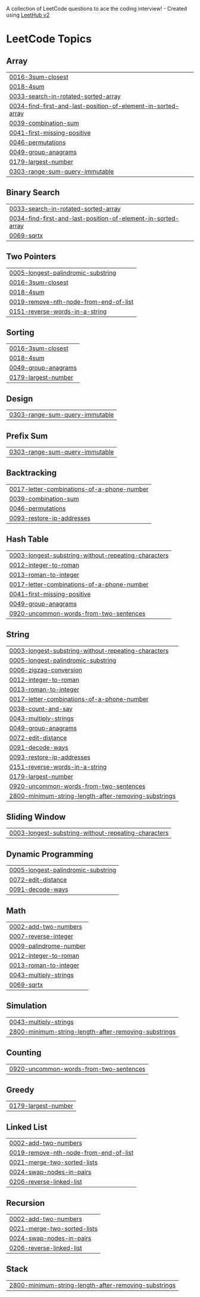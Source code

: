 A collection of LeetCode questions to ace the coding interview! - Created using [LeetHub v2](https://github.com/arunbhardwaj/LeetHub-2.0)
<!---LeetCode Topics Start-->
# LeetCode Topics
## Array
|  |
| ------- |
| [0016-3sum-closest](https://github.com/NihanthReddyKeesara/LeetCode/tree/master/0016-3sum-closest) |
| [0018-4sum](https://github.com/NihanthReddyKeesara/LeetCode/tree/master/0018-4sum) |
| [0033-search-in-rotated-sorted-array](https://github.com/NihanthReddyKeesara/LeetCode/tree/master/0033-search-in-rotated-sorted-array) |
| [0034-find-first-and-last-position-of-element-in-sorted-array](https://github.com/NihanthReddyKeesara/LeetCode/tree/master/0034-find-first-and-last-position-of-element-in-sorted-array) |
| [0039-combination-sum](https://github.com/NihanthReddyKeesara/LeetCode/tree/master/0039-combination-sum) |
| [0041-first-missing-positive](https://github.com/NihanthReddyKeesara/LeetCode/tree/master/0041-first-missing-positive) |
| [0046-permutations](https://github.com/NihanthReddyKeesara/LeetCode/tree/master/0046-permutations) |
| [0049-group-anagrams](https://github.com/NihanthReddyKeesara/LeetCode/tree/master/0049-group-anagrams) |
| [0179-largest-number](https://github.com/NihanthReddyKeesara/LeetCode/tree/master/0179-largest-number) |
| [0303-range-sum-query-immutable](https://github.com/NihanthReddyKeesara/LeetCode/tree/master/0303-range-sum-query-immutable) |
## Binary Search
|  |
| ------- |
| [0033-search-in-rotated-sorted-array](https://github.com/NihanthReddyKeesara/LeetCode/tree/master/0033-search-in-rotated-sorted-array) |
| [0034-find-first-and-last-position-of-element-in-sorted-array](https://github.com/NihanthReddyKeesara/LeetCode/tree/master/0034-find-first-and-last-position-of-element-in-sorted-array) |
| [0069-sqrtx](https://github.com/NihanthReddyKeesara/LeetCode/tree/master/0069-sqrtx) |
## Two Pointers
|  |
| ------- |
| [0005-longest-palindromic-substring](https://github.com/NihanthReddyKeesara/LeetCode/tree/master/0005-longest-palindromic-substring) |
| [0016-3sum-closest](https://github.com/NihanthReddyKeesara/LeetCode/tree/master/0016-3sum-closest) |
| [0018-4sum](https://github.com/NihanthReddyKeesara/LeetCode/tree/master/0018-4sum) |
| [0019-remove-nth-node-from-end-of-list](https://github.com/NihanthReddyKeesara/LeetCode/tree/master/0019-remove-nth-node-from-end-of-list) |
| [0151-reverse-words-in-a-string](https://github.com/NihanthReddyKeesara/LeetCode/tree/master/0151-reverse-words-in-a-string) |
## Sorting
|  |
| ------- |
| [0016-3sum-closest](https://github.com/NihanthReddyKeesara/LeetCode/tree/master/0016-3sum-closest) |
| [0018-4sum](https://github.com/NihanthReddyKeesara/LeetCode/tree/master/0018-4sum) |
| [0049-group-anagrams](https://github.com/NihanthReddyKeesara/LeetCode/tree/master/0049-group-anagrams) |
| [0179-largest-number](https://github.com/NihanthReddyKeesara/LeetCode/tree/master/0179-largest-number) |
## Design
|  |
| ------- |
| [0303-range-sum-query-immutable](https://github.com/NihanthReddyKeesara/LeetCode/tree/master/0303-range-sum-query-immutable) |
## Prefix Sum
|  |
| ------- |
| [0303-range-sum-query-immutable](https://github.com/NihanthReddyKeesara/LeetCode/tree/master/0303-range-sum-query-immutable) |
## Backtracking
|  |
| ------- |
| [0017-letter-combinations-of-a-phone-number](https://github.com/NihanthReddyKeesara/LeetCode/tree/master/0017-letter-combinations-of-a-phone-number) |
| [0039-combination-sum](https://github.com/NihanthReddyKeesara/LeetCode/tree/master/0039-combination-sum) |
| [0046-permutations](https://github.com/NihanthReddyKeesara/LeetCode/tree/master/0046-permutations) |
| [0093-restore-ip-addresses](https://github.com/NihanthReddyKeesara/LeetCode/tree/master/0093-restore-ip-addresses) |
## Hash Table
|  |
| ------- |
| [0003-longest-substring-without-repeating-characters](https://github.com/NihanthReddyKeesara/LeetCode/tree/master/0003-longest-substring-without-repeating-characters) |
| [0012-integer-to-roman](https://github.com/NihanthReddyKeesara/LeetCode/tree/master/0012-integer-to-roman) |
| [0013-roman-to-integer](https://github.com/NihanthReddyKeesara/LeetCode/tree/master/0013-roman-to-integer) |
| [0017-letter-combinations-of-a-phone-number](https://github.com/NihanthReddyKeesara/LeetCode/tree/master/0017-letter-combinations-of-a-phone-number) |
| [0041-first-missing-positive](https://github.com/NihanthReddyKeesara/LeetCode/tree/master/0041-first-missing-positive) |
| [0049-group-anagrams](https://github.com/NihanthReddyKeesara/LeetCode/tree/master/0049-group-anagrams) |
| [0920-uncommon-words-from-two-sentences](https://github.com/NihanthReddyKeesara/LeetCode/tree/master/0920-uncommon-words-from-two-sentences) |
## String
|  |
| ------- |
| [0003-longest-substring-without-repeating-characters](https://github.com/NihanthReddyKeesara/LeetCode/tree/master/0003-longest-substring-without-repeating-characters) |
| [0005-longest-palindromic-substring](https://github.com/NihanthReddyKeesara/LeetCode/tree/master/0005-longest-palindromic-substring) |
| [0006-zigzag-conversion](https://github.com/NihanthReddyKeesara/LeetCode/tree/master/0006-zigzag-conversion) |
| [0012-integer-to-roman](https://github.com/NihanthReddyKeesara/LeetCode/tree/master/0012-integer-to-roman) |
| [0013-roman-to-integer](https://github.com/NihanthReddyKeesara/LeetCode/tree/master/0013-roman-to-integer) |
| [0017-letter-combinations-of-a-phone-number](https://github.com/NihanthReddyKeesara/LeetCode/tree/master/0017-letter-combinations-of-a-phone-number) |
| [0038-count-and-say](https://github.com/NihanthReddyKeesara/LeetCode/tree/master/0038-count-and-say) |
| [0043-multiply-strings](https://github.com/NihanthReddyKeesara/LeetCode/tree/master/0043-multiply-strings) |
| [0049-group-anagrams](https://github.com/NihanthReddyKeesara/LeetCode/tree/master/0049-group-anagrams) |
| [0072-edit-distance](https://github.com/NihanthReddyKeesara/LeetCode/tree/master/0072-edit-distance) |
| [0091-decode-ways](https://github.com/NihanthReddyKeesara/LeetCode/tree/master/0091-decode-ways) |
| [0093-restore-ip-addresses](https://github.com/NihanthReddyKeesara/LeetCode/tree/master/0093-restore-ip-addresses) |
| [0151-reverse-words-in-a-string](https://github.com/NihanthReddyKeesara/LeetCode/tree/master/0151-reverse-words-in-a-string) |
| [0179-largest-number](https://github.com/NihanthReddyKeesara/LeetCode/tree/master/0179-largest-number) |
| [0920-uncommon-words-from-two-sentences](https://github.com/NihanthReddyKeesara/LeetCode/tree/master/0920-uncommon-words-from-two-sentences) |
| [2800-minimum-string-length-after-removing-substrings](https://github.com/NihanthReddyKeesara/LeetCode/tree/master/2800-minimum-string-length-after-removing-substrings) |
## Sliding Window
|  |
| ------- |
| [0003-longest-substring-without-repeating-characters](https://github.com/NihanthReddyKeesara/LeetCode/tree/master/0003-longest-substring-without-repeating-characters) |
## Dynamic Programming
|  |
| ------- |
| [0005-longest-palindromic-substring](https://github.com/NihanthReddyKeesara/LeetCode/tree/master/0005-longest-palindromic-substring) |
| [0072-edit-distance](https://github.com/NihanthReddyKeesara/LeetCode/tree/master/0072-edit-distance) |
| [0091-decode-ways](https://github.com/NihanthReddyKeesara/LeetCode/tree/master/0091-decode-ways) |
## Math
|  |
| ------- |
| [0002-add-two-numbers](https://github.com/NihanthReddyKeesara/LeetCode/tree/master/0002-add-two-numbers) |
| [0007-reverse-integer](https://github.com/NihanthReddyKeesara/LeetCode/tree/master/0007-reverse-integer) |
| [0009-palindrome-number](https://github.com/NihanthReddyKeesara/LeetCode/tree/master/0009-palindrome-number) |
| [0012-integer-to-roman](https://github.com/NihanthReddyKeesara/LeetCode/tree/master/0012-integer-to-roman) |
| [0013-roman-to-integer](https://github.com/NihanthReddyKeesara/LeetCode/tree/master/0013-roman-to-integer) |
| [0043-multiply-strings](https://github.com/NihanthReddyKeesara/LeetCode/tree/master/0043-multiply-strings) |
| [0069-sqrtx](https://github.com/NihanthReddyKeesara/LeetCode/tree/master/0069-sqrtx) |
## Simulation
|  |
| ------- |
| [0043-multiply-strings](https://github.com/NihanthReddyKeesara/LeetCode/tree/master/0043-multiply-strings) |
| [2800-minimum-string-length-after-removing-substrings](https://github.com/NihanthReddyKeesara/LeetCode/tree/master/2800-minimum-string-length-after-removing-substrings) |
## Counting
|  |
| ------- |
| [0920-uncommon-words-from-two-sentences](https://github.com/NihanthReddyKeesara/LeetCode/tree/master/0920-uncommon-words-from-two-sentences) |
## Greedy
|  |
| ------- |
| [0179-largest-number](https://github.com/NihanthReddyKeesara/LeetCode/tree/master/0179-largest-number) |
## Linked List
|  |
| ------- |
| [0002-add-two-numbers](https://github.com/NihanthReddyKeesara/LeetCode/tree/master/0002-add-two-numbers) |
| [0019-remove-nth-node-from-end-of-list](https://github.com/NihanthReddyKeesara/LeetCode/tree/master/0019-remove-nth-node-from-end-of-list) |
| [0021-merge-two-sorted-lists](https://github.com/NihanthReddyKeesara/LeetCode/tree/master/0021-merge-two-sorted-lists) |
| [0024-swap-nodes-in-pairs](https://github.com/NihanthReddyKeesara/LeetCode/tree/master/0024-swap-nodes-in-pairs) |
| [0206-reverse-linked-list](https://github.com/NihanthReddyKeesara/LeetCode/tree/master/0206-reverse-linked-list) |
## Recursion
|  |
| ------- |
| [0002-add-two-numbers](https://github.com/NihanthReddyKeesara/LeetCode/tree/master/0002-add-two-numbers) |
| [0021-merge-two-sorted-lists](https://github.com/NihanthReddyKeesara/LeetCode/tree/master/0021-merge-two-sorted-lists) |
| [0024-swap-nodes-in-pairs](https://github.com/NihanthReddyKeesara/LeetCode/tree/master/0024-swap-nodes-in-pairs) |
| [0206-reverse-linked-list](https://github.com/NihanthReddyKeesara/LeetCode/tree/master/0206-reverse-linked-list) |
## Stack
|  |
| ------- |
| [2800-minimum-string-length-after-removing-substrings](https://github.com/NihanthReddyKeesara/LeetCode/tree/master/2800-minimum-string-length-after-removing-substrings) |
<!---LeetCode Topics End-->